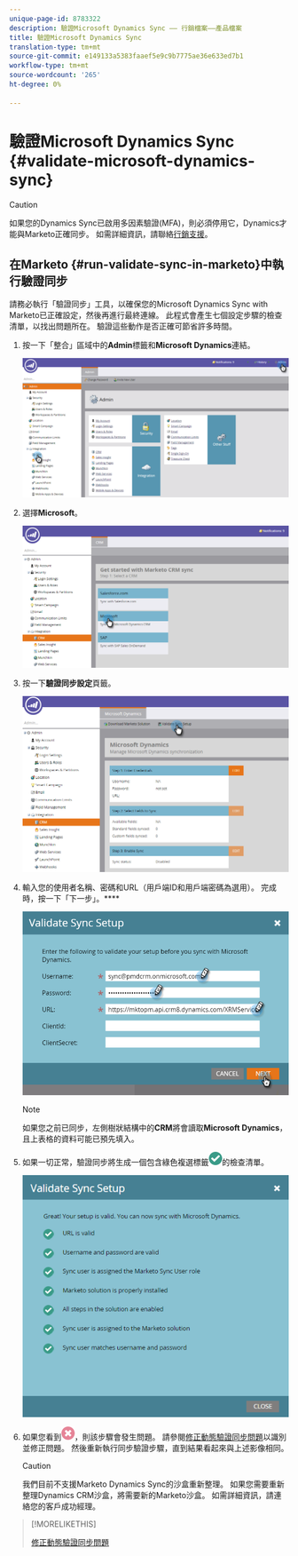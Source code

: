 ```yaml
---
unique-page-id: 8783322
description: 驗證Microsoft Dynamics Sync —— 行銷檔案——產品檔案
title: 驗證Microsoft Dynamics Sync
translation-type: tm+mt
source-git-commit: e149133a5383faaef5e9c9b7775ae36e633ed7b1
workflow-type: tm+mt
source-wordcount: '265'
ht-degree: 0%

---
```



# 驗證Microsoft Dynamics Sync {#validate-microsoft-dynamics-sync}

>[!CAUTION]
>
>如果您的Dynamics Sync已啟用多因素驗證(MFA)，則必須停用它，Dynamics才能與Marketo正確同步。 如需詳細資訊，請聯絡[行銷支援](http://nation.marketo.com/community/support_solutions)。

## 在Marketo {#run-validate-sync-in-marketo}中執行驗證同步

請務必執行「驗證同步」工具，以確保您的Microsoft Dynamics Sync with Marketo已正確設定，然後再進行最終連線。 此程式會產生七個設定步驟的檢查清單，以找出問題所在。 驗證這些動作是否正確可節省許多時間。

1. 按一下「整合」區域中的&#x200B;**Admin**&#x200B;標籤和&#x200B;**Microsoft Dynamics**&#x200B;連結。

   ![](assets/image2015-9-28-16-3a7-3a51.png)

1. 選擇&#x200B;**Microsoft**。

   ![](assets/image2015-9-28-16-3a10-3a47.png)

1. 按一下&#x200B;**驗證同步設定**&#x200B;頁籤。

   ![](assets/image2015-9-28-16-3a11-3a45.png)

1. 輸入您的使用者名稱、密碼和URL（用戶端ID和用戶端密碼為選用）。 完成時，按一下「下一步」。****

   ![](assets/four-1.png)

   >[!NOTE]
   >
   >如果您之前已同步，左側樹狀結構中的&#x200B;**CRM**&#x200B;將會讀取&#x200B;**Microsoft Dynamics**，且上表格的資料可能已預先填入。

1. 如果一切正常，驗證同步將生成一個包含綠色複選標籤![—](assets/check.png)的檢查清單。

   ![](assets/image2015-9-22-15-3a58-3a12.png)

1. 如果您看到![—](assets/delete.png)，則該步驟會發生問題。 請參閱[修正動態驗證同步問題](validate-microsoft-dynamics-sync/fix-dynamics-validation-sync-issues.md)以識別並修正問題。 然後重新執行同步驗證步驟，直到結果看起來與上述影像相同。

   >[!CAUTION]
   >
   >我們目前不支援Marketo Dynamics Sync的沙盒重新整理。 如果您需要重新整理Dynamics CRM沙盒，將需要新的Marketo沙盒。 如需詳細資訊，請連絡您的客戶成功經理。

>[!MORELIKETHIS]
>
>[修正動態驗證同步問題](validate-microsoft-dynamics-sync/fix-dynamics-validation-sync-issues.md)

